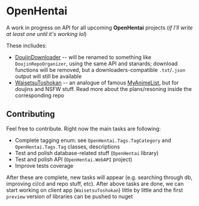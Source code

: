 # OpenHentai

A work in progress on API for all upcoming **OpenHentai** projects (*if I'll write at least one until it's working lol*)

These incliudes:

- [DoujinDownloader](https://github.com/Gigas002/DoujinDownloader) -- will be renamed to something like `DoujinRepoOrganizer`, using the same API and stanards; download functions will be removed, but a downloaders-compatible `.txt`/`.json` output will still be available
- [WaisetsuToshokan](https://github.com/Gigas002/WaisetsuToshokan) -- an analogue of famous [MyAnimeList](https://myanimelist.net), but for doujins and NSFW stuff. Read more about the plans/resoning inside the corresponding repo

## Contributing

Feel free to contribute. Right now the main tasks are following:

- Complete tagging enum: see `OpenHentai.Tags.TagCategory` and `OpenHentai.Tags.Tag` classes, descriptions
- Test and polish database-related stuff (`OpenHentai` library)
- Test and polish API (`OpenHentai.WebAPI` project)
- Improve tests coverage

After these are complete, new tasks will appear (e.g. searching through db, improving ci/cd and repo stuff, etc). After above tasks are done, we can start working on client app (`WaisetsuToshokan`) little by little and the first `preview` version of libraries can be pushed to nuget

